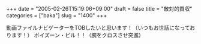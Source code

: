 +++
date = "2005-02-26T15:19:06+09:00"
draft = false
title = "敵対的買収"
categories = ["baka"]
slug = "1400"
+++

動画ファイルナビゲーターをTOBしたいと思います！（いつもお世話になっております！）
ポイズーン・ピル！！（腕をクロスさせ突進）
